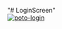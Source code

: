 "# LoginScreen" 
<br>
<a href="https://ibb.co/QN2nmH5"><img src="https://i.ibb.co/XshpJ5w/poto-login.jpg" alt="poto-login" border="0"></a>
